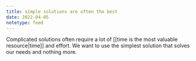 ```yaml
---
title: simple solutions are often the best
date: 2022-04-05
notetype: feed
---
```

Complicated solutions often require a lot of [[time is the most valuable resource|time]] and effort. We want to use the simplest solution that solves our needs and nothing more.